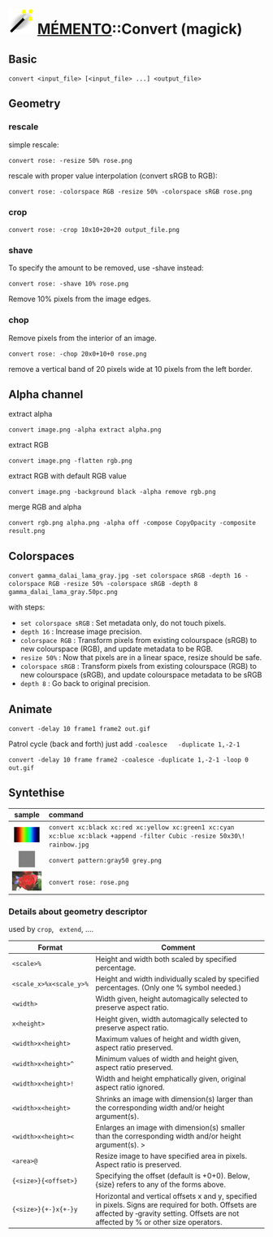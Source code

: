![](icon_magick.svg "MAGICK")  [MÉMENTO](../README.md)::Convert (magick) 
=================================


Basic 
------

```
convert <input_file> [<input_file> ...] <output_file>
```

Geometry
--------------

### rescale
simple rescale:
```
convert rose: -resize 50% rose.png
```

rescale with proper value interpolation (convert sRGB to RGB):
```
convert rose: -colorspace RGB -resize 50% -colorspace sRGB rose.png
```

### crop
```
convert rose: -crop 10x10+20+20 output_file.png
```

### shave
To specify the amount to be removed, use -shave instead:
```
convert rose: -shave 10% rose.png
```
Remove 10% pixels from the image edges.

### chop
Remove pixels from the interior of an image.
```
convert rose: -chop 20x0+10+0 rose.png
```
remove a vertical band of 20 pixels wide at 10 pixels from the left border.

Alpha channel
-----------------------------------

extract alpha
```
convert image.png -alpha extract alpha.png
```

extract RGB
```
convert image.png -flatten rgb.png
```

extract RGB with default RGB value
```
convert image.png -background black -alpha remove rgb.png
```

merge RGB and alpha
```
convert rgb.png alpha.png -alpha off -compose CopyOpacity -composite result.png
```

Colorspaces
-------------

```
convert gamma_dalai_lama_gray.jpg -set colorspace sRGB -depth 16 -colorspace RGB -resize 50% -colorspace sRGB -depth 8  gamma_dalai_lama_gray.50pc.png
```

with steps:

 - `set colorspace sRGB` : Set metadata only, do not touch pixels.
 - `depth 16`            : Increase image precision.
 - `colorspace RGB`      : Transform pixels from existing colourspace (sRGB) to new colourspace (RGB), and update  metadata to be RGB.
 - `resize 50%`          : Now that pixels are in a linear space, resize should be safe.
 - `colorspace sRGB`     : Transform pixels from existing colourspace (RGB) to new colourspace (sRGB), and update colourspace metadata to be sRGB
 - `depth 8`             : Go back to original precision.



Animate
-------

```
convert -delay 10 frame1 frame2 out.gif
```

Patrol cycle (back and forth) just add ```-coalesce   -duplicate 1,-2-1```
```
convert -delay 10 frame frame2 -coalesce -duplicate 1,-2-1 -loop 0 out.gif
```


Syntethise
----------

|  sample  | command |
|:--------:|:---------|
| ![rainbow](convert_rainbow.jpg) | `convert xc:black xc:red xc:yellow xc:green1 xc:cyan xc:blue xc:black +append -filter Cubic -resize 50x30\! rainbow.jpg` |
| ![rainbow](convert_grey.png) | `convert pattern:gray50 grey.png` |
| ![rose](convert_rose.png) | `convert rose: rose.png` |


### Details about geometry descriptor

used by `crop`, ` extend`, ....

| Format |  Comment |
|---------------------------|---------------------------------------------------------|
| `<scale>%`				| Height and width both scaled by specified percentage. |
| `<scale_x>%x<scale_y>%` 	| Height and width individually scaled by specified percentages. (Only one % symbol needed.) |
| `<width>`			 		| Width given, height automagically selected to preserve aspect ratio. |
| `x<height>`			 	| Height given, width automagically selected to preserve aspect ratio. |
| `<width>x<height>`		| Maximum values of height and width given, aspect ratio preserved.  |
| `<width>x<height>^`		| Minimum values of width and height given, aspect ratio preserved. |
| `<width>x<height>!`		| Width and height emphatically given, original aspect ratio ignored. |
| `<width>x<height>` 		| Shrinks an image with dimension(s) larger than the corresponding width and/or height argument(s). |
| `<width>x<height>< `	  	| Enlarges an image with dimension(s) smaller than the corresponding width and/or height argument(s). > |
| `<area>@` 				| Resize image to have specified area in pixels. Aspect ratio is preserved. |
| `{<size>}{<offset>}` 		| Specifying the offset (default is +0+0). Below, {size} refers to any of the forms above. |
| `{<size>}{+-}x{+-}y` 		|	Horizontal and vertical offsets x and y, specified in pixels. Signs are required for both. Offsets are affected by ‑gravity setting. Offsets are not affected by % or other size operators. |

